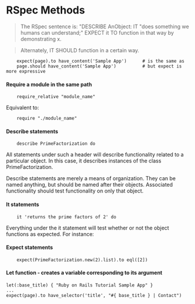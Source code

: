 # RSpec Methods

>The RSpec sentence is: "DESCRIBE AnObject: IT "does something we humans can understand;" EXPECT it TO function in that way by demonstrating x.

>Alternately, IT SHOULD function in a certain way. 

		expect(page).to have_content('Sample App')		# is the same as
		page.should have_content('Sample App')			# but expect is more expressive

#### Require a module in the same path
		require_relative "module_name"
		
Equivalent to:

		require "./module_name"
		
#### Describe statements

		describe PrimeFactorization do
		
All statements under such a header will describe functionality related to a particular object. In this case, it describes instances of the class PrimeFactorization.

Describe statements are merely a means of organization. They can be named anything, but should be named after their objects. Associated functionality should test functionality on only that object.

#### It statements

		it 'returns the prime factors of 2' do
		
Everything under the it statement will test whether or not the object functions as expected. For instance:

#### Expect statements

		expect(PrimeFactorization.new(2).list).to eql([2])
		
#### Let function - creates a variable corresponding to its argument

	let(:base_title) { "Ruby on Rails Tutorial Sample App" }
	...
	expect(page).to have_selector('title', "#{ base_title } | Contact")
		
